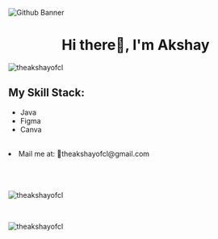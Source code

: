 
![Github Banner ](https://github.com/theakshayofcl/theakshayofcl/assets/117805488/4ceee436-9345-4c78-8fd0-7cdd8a023958)


<h1 align="center">Hi there👋, I'm Akshay </h1>


<p align="left"> <img src="https://komarev.com/ghpvc/?username=theakshayofcl&label=Profile%20views&color=0CC0DF&style=flat" alt="theakshayofcl" /> </p>



<h2>My Skill Stack:</h2>

<ul>
  <li>Java</li>
  <li>Figma</li>
  <li>Canva</li>
</ul> 

<br>
<li>Mail me at: 📧theakshayofcl@gmail.com</li>


<br>
<br>
<br>




<p>&nbsp;<img align="left" src="https://github-readme-stats.vercel.app/api?username=theakshayofcl&show_icons=true&locale=en" alt="theakshayofcl" />
</p>

<br>
  
<p>
<img align="left" src="https://github-readme-streak-stats.herokuapp.com/?user=theakshayofcl&" alt="theakshayofcl" />
</p>
